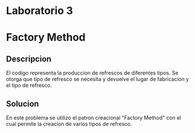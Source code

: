 # Laboratorio 3

# Factory Method

## Descripcion

El codigo representa la produccion de refrescos de diferentes tipos. Se otorga que tipo de refresco se necesita y devuelve el lugar de fabricacion y el tipo de refresco.

## Solucion

En este problema se utilizo el patron creacional "Factory Method" con el cual permite la creacion de varios tipos de refresco.
